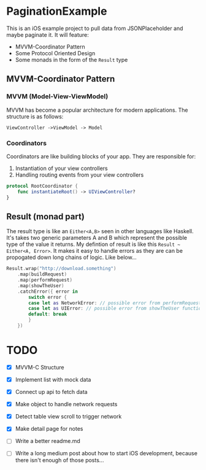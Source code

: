 # PaginationExample

This is an iOS example project to pull data from JSONPlaceholder and maybe paginate it. It will feature:
- MVVM-Coordinator Pattern
- Some Protocol Oriented Design
- Some monads in the form of the `Result` type 

## MVVM-Coordinator Pattern

### MVVM (Model-View-ViewModel)
MVVM has become a popular architecture for modern applications. The structure is as follows:
```
ViewController ->ViewModel -> Model
```


### Coordinators
Coordinators are like building blocks of your app.  They are responsible for:
1. Instantiation of your view controllers
2. Handling routing events from your view controllers

```swift
protocol RootCoordinator {
	func instantiateRoot() -> UIViewController?
}
```


## Result (monad part)

The result type is like an `Either<A,B>` seen in other languages like Haskell. It's takes two generic parameters A and B which represent the possible type of the value it returns. My defintion of result is like this `Result ~ Either<A, Error>`.  It makes it easy to handle errors as they are can be propogated down long chains of logic. Like below...
```swift
Result.wrap("http://download.something")
    .map(buildRequest)
    .map(performRequest)
    .map(showTheUser)
    .catchError({ error in
        switch error {
        case let as NetworkError: // possible error from performRequest function
        case let as UIError: // possible error from showTheUser function
        default: break
        }
    })
```

# TODO
- [x] MVVM-C Structure
- [x] Implement list with mock data
- [x] Connect up api to fetch data
- [x] Make object to handle network requests
- [x] Detect table view scroll to trigger network
- [x] Make detail page for notes
- [ ] Write a better readme.md
- [ ] Write a long medium post about how to start iOS development, because there isn't enough of those posts...

